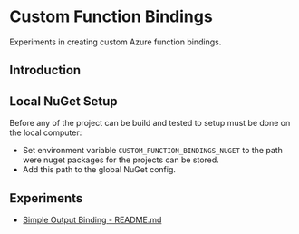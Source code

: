 # Custom Function Bindings

Experiments in creating custom Azure function bindings.

## Introduction

## Local NuGet Setup

Before any of the project can be build and tested to setup must be done on the local computer:

- Set environment variable `CUSTOM_FUNCTION_BINDINGS_NUGET` to the path were nuget packages for the projects can be stored.
- Add this path to the global NuGet config.

## Experiments

- [Simple Output Binding - README.md](./SimpleOutputBinding/README.md)

## 